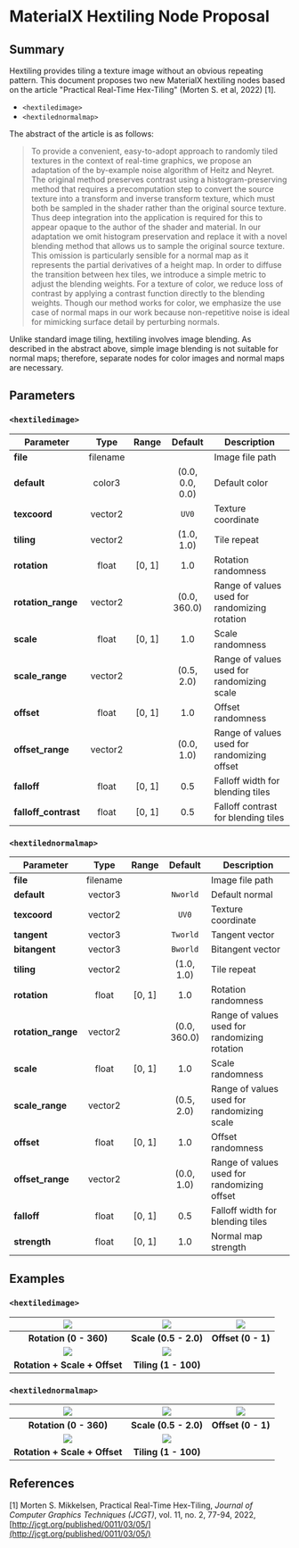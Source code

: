 # MaterialX Hextiling Node Proposal


## Summary

Hextiling provides tiling a texture image without an obvious repeating pattern. This document proposes two new MaterialX hextiling nodes based on the article "Practical Real-Time Hex-Tiling" (Morten S. et al, 2022) \[1\].

* `<hextiledimage>`
* `<hextilednormalmap>`

The abstract of the article is as follows:

> To provide a convenient, easy-to-adopt approach to randomly tiled textures in the context of real-time graphics, we propose an adaptation of the by-example noise algorithm of Heitz and Neyret. The original method preserves contrast using a histogram-preserving method that requires a precomputation step to convert the source texture into a transform and inverse transform texture, which must both be sampled in the shader rather than the original source texture. Thus deep integration into the application is required for this to appear opaque to the author of the shader and material. In our adaptation we omit histogram preservation and replace it with a novel blending method that allows us to sample the original source texture. This omission is particularly sensible for a normal map as it represents the partial derivatives of a height map. In order to diffuse the transition between hex tiles, we introduce a simple metric to adjust the blending weights. For a texture of color, we reduce loss of contrast by applying a contrast function directly to the blending weights. Though our method works for color, we emphasize the use case of normal maps in our work because non-repetitive noise is ideal for mimicking surface detail by perturbing normals.

Unlike standard image tiling, hextiling involves image blending. As described in the abstract above, simple image blending is not suitable for normal maps; therefore, separate nodes for color images and normal maps are necessary.


## Parameters

### `<hextiledimage>`

| Parameter            |   Type   |  Range   |     Default     | Description                                   |
| -------------------- | :------: | :------: | :-------------: | --------------------------------------------- |
| **file**             | filename |          |                 | Image file path                               |
| **default**          |  color3  |          | (0.0, 0.0, 0.0) | Default color                                 |
| **texcoord**         | vector2  |          |      `UV0`      | Texture coordinate                            |
| **tiling**           | vector2  |          |   (1.0, 1.0)    | Tile repeat                                   |
| **rotation**         |  float   | \[0, 1\] |       1.0       | Rotation randomness                           |
| **rotation_range**   | vector2  |          |  (0.0, 360.0)   | Range of values used for randomizing rotation |
| **scale**            |  float   | \[0, 1\] |       1.0       | Scale randomness                              |
| **scale_range**      | vector2  |          |   (0.5, 2.0)    | Range of values used for randomizing scale    |
| **offset**           |  float   | \[0, 1\] |       1.0       | Offset randomness                             |
| **offset_range**     | vector2  |          |   (0.0, 1.0)    | Range of values used for randomizing offset   |
| **falloff**          |  float   | \[0, 1\] |       0.5       | Falloff width for blending tiles              |
| **falloff_contrast** |  float   | \[0, 1\] |       0.5       | Falloff contrast for blending tiles           |

### `<hextilednormalmap>`

| Parameter          |   Type   |  Range   |   Default    | Description                                   |
| ------------------ | :------: | :------: | :----------: | --------------------------------------------- |
| **file**           | filename |          |              | Image file path                               |
| **default**        | vector3  |          |   `Nworld`   | Default normal                                |
| **texcoord**       | vector2  |          |    `UV0`     | Texture coordinate                            |
| **tangent**        | vector3  |          |   `Tworld`   | Tangent vector                                |
| **bitangent**      | vector3  |          |   `Bworld`   | Bitangent vector                              |
| **tiling**         | vector2  |          |  (1.0, 1.0)  | Tile repeat                                   |
| **rotation**       |  float   | \[0, 1\] |     1.0      | Rotation randomness                           |
| **rotation_range** | vector2  |          | (0.0, 360.0) | Range of values used for randomizing rotation |
| **scale**          |  float   | \[0, 1\] |     1.0      | Scale randomness                              |
| **scale_range**    | vector2  |          |  (0.5, 2.0)  | Range of values used for randomizing scale    |
| **offset**         |  float   | \[0, 1\] |     1.0      | Offset randomness                             |
| **offset_range**   | vector2  |          |  (0.0, 1.0)  | Range of values used for randomizing offset   |
| **falloff**        |  float   | \[0, 1\] |     0.5      | Falloff width for blending tiles              |
| **strength**       |  float   | \[0, 1\] |     1.0      | Normal map strength                           |


## Examples

### `<hextiledimage>`

<center>

| ![](./images/image_rotation.gif) | ![](./images/image_scale.gif)  | ![](./images/image_offset.gif) |
| :------------------------------: | :----------------------------: | :----------------------------: |
|      **Rotation (0 - 360)**      |     **Scale (0.5 - 2.0)**      |       **Offset (0 - 1)**       |
|   ![](./images/image_rso.gif)    | ![](./images/image_tiling.gif) |                                |
|  **Rotation + Scale + Offset**   |      **Tiling (1 - 100)**      |                                |

</center>

### `<hextilednormalmap>`

<center>

| ![](./images/normal_rotation.gif) | ![](./images/normal_scale.gif)  | ![](./images/normal_offset.gif) |
| :-------------------------------: | :-----------------------------: | :-----------------------------: |
|      **Rotation (0 - 360)**       |      **Scale (0.5 - 2.0)**      |       **Offset (0 - 1)**        |
|   ![](./images/normal_rso.gif)    | ![](./images/normal_tiling.gif) |                                 |
|   **Rotation + Scale + Offset**   |      **Tiling (1 - 100)**       |                                 |

</center>


## References

\[1\] Morten S. Mikkelsen, Practical Real-Time Hex-Tiling, *Journal of Computer Graphics Techniques (JCGT)*, vol. 11, no. 2, 77-94, 2022, [http://jcgt.org/published/0011/03/05/](http://jcgt.org/published/0011/03/05/)  
